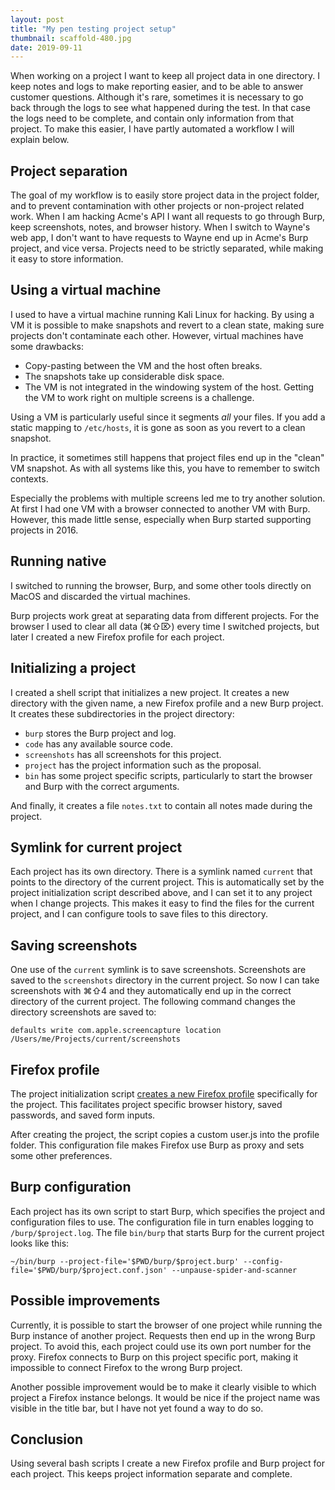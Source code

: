 ```yaml
---
layout: post
title: "My pen testing project setup"
thumbnail: scaffold-480.jpg
date: 2019-09-11
---
```


When working on a project I want to keep all project data in one directory. I keep notes and logs to make reporting easier, and to be able to answer customer questions. Although it's rare, sometimes it is necessary to go back through the logs to see what happened during the test. In that case the logs need to be complete, and contain only information from that project. To make this easier, I have partly automated a workflow I will explain below.

## Project separation

The goal of my workflow is to easily store project data in the project folder, and to prevent contamination with other projects or non-project related work. When I am hacking Acme's API I want all requests to go through Burp, keep screenshots, notes, and browser history. When I switch to Wayne's web app, I don't want to have requests to Wayne end up in Acme's Burp project, and vice versa. Projects need to be strictly separated, while making it easy to store information.

## Using a virtual machine

I used to have a virtual machine running Kali Linux for hacking. By using a VM it is possible to make snapshots and revert to a clean state, making sure projects don't contaminate each other. However, virtual machines have some drawbacks:

* Copy-pasting between the VM and the host often breaks.
* The snapshots take up considerable disk space.
* The VM is not integrated in the windowing system of the host. Getting the VM to work right on multiple screens is a challenge.

Using a VM is particularly useful since it segments *all* your files. If you add a static mapping to `/etc/hosts`, it is gone as soon as you revert to a clean snapshot.

In practice, it sometimes still happens that project files end up in the "clean" VM snapshot. As with all systems like this, you have to remember to switch contexts.

Especially the problems with multiple screens led me to try another solution. At first I had one VM with a browser connected to another VM with Burp. However, this made little sense, especially when Burp started supporting projects in 2016.

## Running native

I switched to running the browser, Burp, and some other tools directly on MacOS and discarded the virtual machines.

Burp projects work great at separating data from different projects. For the browser I used to clear all data (⌘⇧⌦) every time I switched projects, but later I created a new Firefox profile for each project.

## Initializing a project

I created a shell script that initializes a new project. It creates a new directory with the given name, a new Firefox profile and a new Burp project. It creates these subdirectories in the project directory:

* `burp` stores the Burp project and log.
* `code` has any available source code.
* `screenshots` has all screenshots for this project.
* `project` has the project information such as the proposal.
* `bin` has some project specific scripts, particularly to start the browser and Burp with the correct arguments.

And finally, it creates a file `notes.txt` to contain all notes made during the project.

## Symlink for current project

Each project has its own directory. There is a symlink named `current` that points to the directory of the current project. This is automatically set by the project initialization script described above, and I can set it to any project when I change projects. This makes it easy to find the files for the current project, and I can configure tools to save files to this directory.

## Saving screenshots

One use of the `current` symlink is to save screenshots. Screenshots are saved to the `screenshots` directory in the current project. So now I can take screenshots with ⌘⇧4 and they automatically end up in the correct directory of the current project. The following command changes the directory screenshots are saved to:

    defaults write com.apple.screencapture location /Users/me/Projects/current/screenshots

## Firefox profile

The project initialization script [creates a new Firefox profile](https://developer.mozilla.org/en-US/docs/Mozilla/Command_Line_Options#-CreateProfile_profile_name) specifically for the project. This facilitates project specific browser history, saved passwords, and saved form inputs. 

After creating the project, the script copies a custom user.js into the profile folder. This configuration file makes Firefox use Burp as proxy and sets some other preferences.

## Burp configuration

Each project has its own script to start Burp, which specifies the project and configuration files to use. The configuration file in turn enables logging to `/burp/$project.log`. The file `bin/burp` that starts Burp for the current project looks like this:
    
    ~/bin/burp --project-file='$PWD/burp/$project.burp' --config-file='$PWD/burp/$project.conf.json' --unpause-spider-and-scanner

## Possible improvements

Currently, it is possible to start the browser of one project while running the Burp instance of another project. Requests then end up in the wrong Burp project. To avoid this, each project could use its own port number for the proxy. Firefox connects to Burp on this project specific port, making it impossible to connect Firefox to the wrong Burp project.

Another possible improvement would be to make it clearly visible to which project a Firefox instance belongs. It would be nice if the project name was visible in the title bar, but I have not yet found a way to do so.

## Conclusion

Using several bash scripts I create a new Firefox profile and Burp project for each project. This keeps project information separate and complete.
